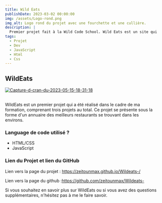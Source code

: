 ```yaml
---
title: Wild Eats
publishDate: 2023-03-02 00:00:00
img: /assets/Logo-rond.png
img_alt: Logo rond du projet avec une fourchette et une cullière.
description: |
  Premier projet fait à la Wild Code School. Wild Eats est un site qui permets de choisir le restaurant qui vous plait au alentour du campus
tags:
  - Projet
  - Dev
  - JavaScript
  - Html
  - Css
---
```


## WildEats

<a href="https://ibb.co/Pg2GMSZ"><img src="https://i.ibb.co/tD0pzdM/Capture-d-cran-du-2023-05-15-18-31-18.png" alt="Capture-d-cran-du-2023-05-15-18-31-18" border="0"></a><br /><a target='_blank' href='https://fr.imgbb.com/'></a><br />

WildEats est un premier projet qui a été réalisé dans le cadre de ma formation, comprenant trois projets au total. Ce projet se présente sous la forme d'un annuaire des meilleurs restaurants se trouvant dans les environs.

### Language de code utilisé ?

- HTML/CSS
- JavaScript

### Lien du Projet et lien du GitHub

Lien vers la page du projet : <https://zeitounmax.github.io/Wildeats-/>

Lien vers la page du github :<https://github.com/zeitounmax/Wildeats->

Si vous souhaitez en savoir plus sur WildEats ou si vous avez des questions supplémentaires, n'hésitez pas à me le faire savoir.

